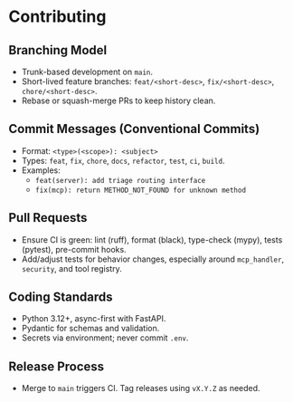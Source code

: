 # Contributing

## Branching Model
- Trunk-based development on `main`.
- Short-lived feature branches: `feat/<short-desc>`, `fix/<short-desc>`, `chore/<short-desc>`.
- Rebase or squash-merge PRs to keep history clean.

## Commit Messages (Conventional Commits)
- Format: `<type>(<scope>): <subject>`
- Types: `feat`, `fix`, `chore`, `docs`, `refactor`, `test`, `ci`, `build`.
- Examples:
  - `feat(server): add triage routing interface`
  - `fix(mcp): return METHOD_NOT_FOUND for unknown method`

## Pull Requests
- Ensure CI is green: lint (ruff), format (black), type-check (mypy), tests (pytest), pre-commit hooks.
- Add/adjust tests for behavior changes, especially around `mcp_handler`, `security`, and tool registry.

## Coding Standards
- Python 3.12+, async-first with FastAPI.
- Pydantic for schemas and validation.
- Secrets via environment; never commit `.env`.

## Release Process
- Merge to `main` triggers CI. Tag releases using `vX.Y.Z` as needed.
